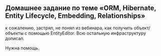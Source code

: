 ## Домашнее задание по теме «ORM, Hibernate, Entity Lifecycle, Embedding, Relationships»

к сожалению, застрял, не понял из вебинара, как получить объект/объекты с помощью EntityEditor.
Всю остальную инфраструктуру дописал.

Нужна помощь.